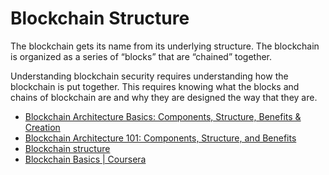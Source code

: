 # Blockchain Structure

The blockchain gets its name from its underlying structure. The blockchain is organized as a series of “blocks” that are “chained” together.

Understanding blockchain security requires understanding how the blockchain is put together. This requires knowing what the blocks and chains of blockchain are and why they are designed the way that they are.

- [Blockchain Architecture Basics: Components, Structure, Benefits & Creation](https://mlsdev.com/blog/156-how-to-build-your-own-blockchain-architecture)
- [Blockchain Architecture 101: Components, Structure, and Benefits](https://komodoplatform.com/en/academy/blockchain-architecture-101/)
- [Blockchain structure](https://resources.infosecinstitute.com/topic/blockchain-structure/)
- [Blockchain Basics | Coursera](https://www.coursera.org/lecture/blockchain-basics/blockchain-structure-5rj9Z)
